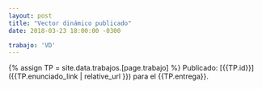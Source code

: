 ```yaml
---
layout: post
title: "Vector dinámico publicado"
date: 2018-03-23 18:00:00 -0300

trabajo: 'VD'
---
```

{% assign TP = site.data.trabajos.[page.trabajo] %}
Publicado: [{{TP.id}}]({{TP.enunciado_link | relative_url }}) para el {{TP.entrega}}.
